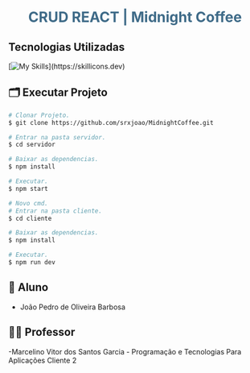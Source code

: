 <!--- # "Can be a image or a gift from the project pages" -->


<p align="center">
</p>

<h1 style="color: #3f6b88;" align="center">
  CRUD REACT | Midnight Coffee
</h1>

## Tecnologias Utilizadas

<!--- # "Verify icons availability here https://github.com/tandpfun/skill-icons" -->

[![My Skills](https://skillicons.dev/icons?i=react,css,js,express,nodejs,)](https://skillicons.dev)

## 🗂 Executar Projeto

```bash
# Clonar Projeto.
$ git clone https://github.com/srxjoao/MidnightCoffee.git

# Entrar na pasta servidor.
$ cd servidor

# Baixar as dependencias.
$ npm install

# Executar.
$ npm start

# Novo cmd.
# Entrar na pasta cliente.
$ cd cliente

# Baixar as dependencias.
$ npm install

# Executar.
$ npm run dev

 ```
## 🧑 Aluno

- João Pedro de Oliveira Barbosa

## 🧑‍🏫 Professor

-Marcelino Vitor dos Santos Garcia - Programação e Tecnologias Para Aplicações Cliente 2 

